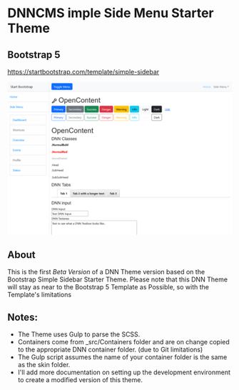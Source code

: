 # DNNCMS imple Side Menu Starter Theme
## Bootstrap 5 
https://startbootstrap.com/template/simple-sidebar

![DNNCMS Bootstrap 5 Theme Preview](default.png)

## About
This is the first *Beta Version* of a DNN Theme version based on the Bootstrap Simple Sidebar Starter Theme.
Please note that this DNN Theme will stay as near to the Bootstrap 5 Template as Possible, so with the Template's limitations

## Notes:

- The Theme uses Gulp to parse the SCSS.
- Containers come from _src/Containers folder and are on change copied to the appropriate DNN container folder. (due to Git limitations)
- The Gulp script assumes the name of your container folder is the same as the skin folder.
- I'll  add more documentation on setting up the development environment to create a modified version of this theme.


